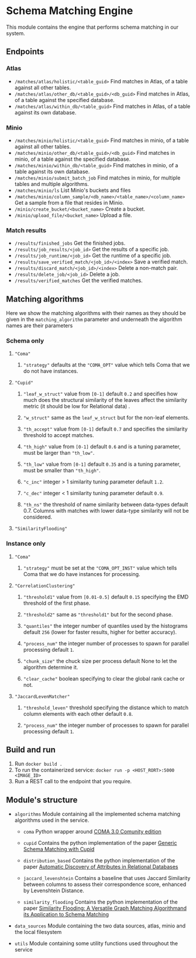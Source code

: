 # Schema Matching Engine

This module contains the engine that performs schema matching in our system.

## Endpoints

### Atlas

*   `/matches/atlas/holistic/<table_guid>` Find matches in Atlas, of a table against all other tables.
*   `/matches/atlas/other_db/<table_guid>/<db_guid>` Find matches in Atlas, of a table against the specified database.
*   `/matches/atlas/within_db/<table_guid>` Find matches in Atlas, of a table against its own database.

### Minio

*   `/matches/minio/holistic/<table_guid>` Find matches in minio, of a table against all other tables.
*   `/matches/minio/other_db/<table_guid>/<db_guid>` Find matches in minio, of a table against the specified database.
*   `/matches/minio/within_db/<table_guid>` Find matches in minio, of a table against its own database.
*   `/matches/minio/submit_batch_job` Find matches in minio, for multiple tables and multiple algorithms.
*   `/matches/minio/ls` List Minio's buckets and files 
*   `/matches/minio/column_sample/<db_name>/<table_name>/<column_name>` Get a sample from a file that resides in Minio.
*   `/minio/create_bucket/<bucket_name>` Create a bucket.
*   `/minio/upload_file/<bucket_name>` Upload a file.

### Match results

*   `/results/finished_jobs` Get the finished jobs.
*   `/results/job_results/<job_id>` Get the results of a specific job.
*   `/results/job_runtime/<job_id>` Get the runtime of a specific job.
*   `/results/save_verified_match/<job_id>/<index>` Save a verified match.
*   `/results/discard_match/<job_id>/<index>` Delete a non-match pair.
*   `/results/delete_job/<job_id>` Delete a job.
*   `/results/verified_matches` Get the verified matches.

## Matching algorithms

Here we show the matching algorithms with their names as they should be given in the `matching_algorithm` parameter and 
underneath the algorithm names are their parameters

### Schema only

1.  `"Coma"`
    
    1.  `"strategy"` defaults at the `"COMA_OPT"` value which tells Coma that we do not have instances.
    

2.  `"Cupid"`
    
    1.  `"leaf_w_struct"` value from `[0-1]` default `0.2` and specifies how much does the structural similarity of 
        the leaves affect the similarity metric (it should be low for Relational data) .
        
    2.  `"w_struct"` same as the `leaf_w_struct` but for the non-leaf elements.
        
    3.  `"th_accept"` value from `[0-1]` default `0.7` and specifies the similarity threshold to accept matches.
        
    4.  `"th_high"` value from `[0-1]` default `0.6` and is a tuning parameter, must be larger than `"th_low"`.
        
    5.  `"th_low"` value from `[0-1]` default `0.35` and is a tuning parameter, must be smaller than `"th_high"`.
        
    6.  `"c_inc"` integer > 1 similarity tuning parameter default `1.2`.
        
    7.  `"c_dec"` integer < 1 similarity tuning parameter default `0.9`.
        
    8.  `"th_ns"` the threshold of name similarity between data-types default 0.7. Columns with matches with lower 
        data-type similarity will not be considered.
        
3.  `"SimilarityFlooding"`

### Instance only

1.  `"Coma"`
    
    1.  `"strategy"` must be set at the `"COMA_OPT_INST"` value which tells Coma that we do have instances for 
        processing.
        
2.  `"CorrelationClustering"` 
    
    1.  `"threshold1"` value from `[0.01-0.5]` default `0.15` specifying the EMD threshold of the first phase.
        
    2.  `"threshold2"` same as `"threshold1"` but for the second phase.
        
    3.  `"quantiles"`  the integer number of quantiles used by the histograms default `256` (lower for faster results, 
        higher for better accuracy).
        
    4.  `"process_num"` the integer number of processes to spawn for parallel processing default `1`.
        
    5.  `"chunk_size"` the chuck size per process default None to let the algorithm determine it.
        
    6.  `"clear_cache"` boolean specifying to clear the global rank cache or not.
    
3.  `"JaccardLevenMatcher"`
    
    1.  `"threshold_leven"` threshold specifying the distance which to match column elements with each other 
        default `0.8`.
        
    2.  `"process_num"` the integer number of processes to spawn for parallel processing default `1`.

## Build and run

1.  Run `docker build .`
2.  To run the containerized service: `docker run -p <HOST_RORT>:5000 <IMAGE_ID>`
3.  Run a REST call to the endpoint that you require.

## Module's structure

*   `algorithms` Module containing all the implemented schema matching algorithms used in the service.
    
    *   `coma` Python wrapper around 
        [COMA 3.0 Comunity edition](https://sourceforge.net/projects/coma-ce/)
       
    *   `cupid` Contains the python implementation of the paper 
        [Generic Schema Matching with Cupid
        ](http://citeseerx.ist.psu.edu/viewdoc/download?doi=10.1.1.79.4079&rep=rep1&type=pdf)
       
    *   `distribution_based` Contains the python implementation of the paper 
        [Automatic Discovery of Attributes in Relational Databases
        ](https://dl-acm-org.tudelft.idm.oclc.org/doi/pdf/10.1145/1989323.1989336)
       
    *   `jaccard_levenshtein` Contains a baseline that uses Jaccard Similarity between columns to assess their 
        correspondence score, enhanced by Levenshtein Distance.
       
    *   `similarity_flooding` Contains the python implementation of the paper 
        [Similarity Flooding: A Versatile Graph Matching Algorithmand its Application to Schema Matching
        ](http://p8090-ilpubs.stanford.edu.tudelft.idm.oclc.org/730/1/2002-1.pdf)
       
*   `data_sources` Module containing the two data sources, atlas, minio and the local filesystem
    
*   `utils` Module containing some utility functions used throughout the service